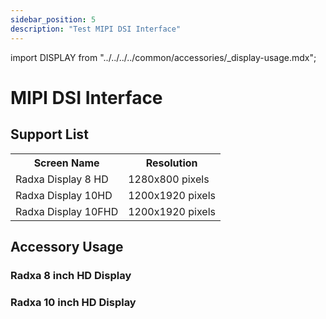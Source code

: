 ```yaml
---
sidebar_position: 5
description: "Test MIPI DSI Interface"
---
```


import DISPLAY from "../../../../common/accessories/\_display-usage.mdx";

# MIPI DSI Interface

## Support List

<table>
  <tr>
    <th>Screen Name</th>
    <th>Resolution</th>
  </tr>
  <tr>
    <td>Radxa Display 8 HD</td>
    <td>1280x800 pixels</td>
  </tr>
  <tr>
    <td>Radxa Display 10HD</td>
    <td>1200x1920 pixels </td>
  </tr>
  <tr>
    <td>Radxa Display 10FHD</td>
    <td>1200x1920 pixels </td>
  </tr>
</table>

## Accessory Usage

### Radxa 8 inch HD Display

<DISPLAY product="Radxa CM3 IO Board" display_connection_img="/img/cm3/cm3-io-8inch-display.webp" model="radxa-cm3-io" rsetup_path="../../radxa-os/rsetup#overlays" display_name="Radxa 8 inch HD Display" overlays_title="Enable Radxa Display 8HD" />

### Radxa 10 inch HD Display

<DISPLAY product="Radxa CM3 IO Board" display_connection_img="/img/cm3/cm3-io-10inch-hd-display.webp" model="radxa-cm3-io" rsetup_path="../../radxa-os/rsetup#overlays" display_name="Radxa 10 inch HD Display" overlays_title="Enable Radxa Display 10FHD" />
